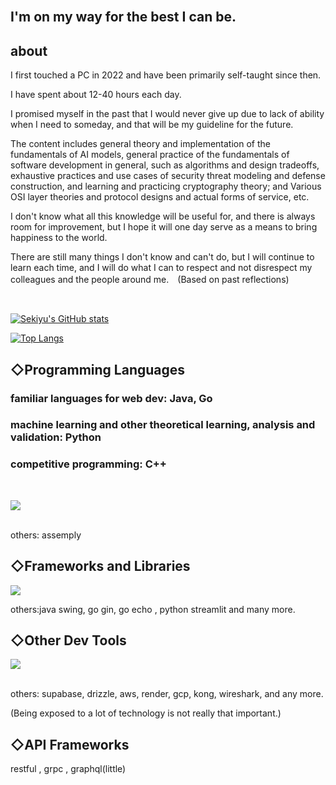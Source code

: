 
<br/>

## I'm on my way for the best I can be.

## about

I first touched a PC in 2022 and have been primarily self-taught since then.

I have spent about 12-40 hours each day.

I promised myself in the past that I would never give up due to lack of ability when I need to someday, and that will be my guideline for the future.

The content includes general theory and implementation of the fundamentals of AI models, general practice of the fundamentals of software development in general, such as algorithms and design tradeoffs, exhaustive practices and use cases of security threat modeling and defense construction, and learning and practicing cryptography theory; and Various OSI layer theories and protocol designs and actual forms of service, etc.

I don't know what all this knowledge will be useful for, and there is always room for improvement, but I hope it will one day serve as a means to bring happiness to the world.

There are still many things I don't know and can't do, but I will continue to learn each time, and I will do what I can to respect and not disrespect my colleagues and the people around me.　(Based on past reflections)

<br/>



[![Sekiyu's GitHub stats](https://github-readme-stats.vercel.app/api?username=crystal9210&theme=vue-dark&show_icons=true)](https://github.com/crystal9210/github-readme-stats)

[![Top Langs](https://github-readme-stats.vercel.app/api/top-langs/?username=crystal9210&theme=vue-dark&show_icons=true&layout=compact)](https://github.com/crystal9210/github-readme-stats)

## ◇Programming Languages

### familiar languages for web dev: Java, Go

### machine learning and other theoretical learning, analysis and validation: Python

### competitive programming: C++

<br/>

<img src="https://skillicons.dev/icons?i=html,css,java,go,js,ts,py,php,cpp,c" /> <br /><br />

others: assemply


## ◇Frameworks and Libraries

<img src="https://skillicons.dev/icons?i=react,nextjs,spring,django,tailwind" /> 

others:java swing, go gin, go echo , python streamlit and many more.


## ◇Other Dev Tools 

<img src="https://skillicons.dev/icons?i=mysql,postgres,sqlite,prisma,redis,nginx,docker,git,github,vscode,ubuntu,firebase,vercel" /> <br /><br />


others: supabase, drizzle, aws, render, gcp, kong, wireshark, and any more.

(Being exposed to a lot of technology is not really that important.)


## ◇API Frameworks

restful , grpc , graphql(little)
